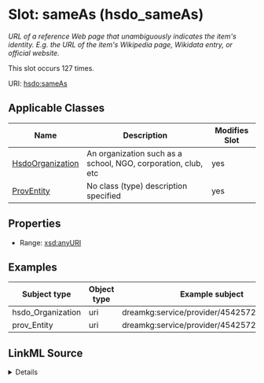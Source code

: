 

# Slot: sameAs (hsdo_sameAs)


_URL of a reference Web page that unambiguously indicates the item's identity. E.g. the URL of the item's Wikipedia page, Wikidata entry, or official website._






This slot occurs 127 times.


URI: [hsdo:sameAs](http://schema.org/sameAs)



<!-- no inheritance hierarchy -->





## Applicable Classes

| Name | Description | Modifies Slot |
| --- | --- | --- |
| [HsdoOrganization](../classes/HsdoOrganization.md) | An organization such as a school, NGO, corporation, club, etc |  yes  |
| [ProvEntity](../classes/ProvEntity.md) | No class (type) description specified |  yes  |







## Properties

* Range: [xsd:anyURI](http://www.w3.org/2001/XMLSchema#anyURI)






## Examples

| Subject type | Object type | Example subject | Example object | Occurrences |
| --- | --- | --- | --- | --- |
| hsdo_Organization | uri | dreamkg:service/provider/4542572480692224 | https://www.facebook.com/ChildGuidanceResourceCenters | 127 |
| prov_Entity | uri | dreamkg:service/provider/4542572480692224 | https://www.facebook.com/ChildGuidanceResourceCenters | 127 |




## LinkML Source

<details>

```yaml
name: hsdo_sameAs
annotations:
  count:
    tag: count
    value: 127
description: URL of a reference Web page that unambiguously indicates the item's identity.
  E.g. the URL of the item's Wikipedia page, Wikidata entry, or official website.
title: sameAs
examples:
- object:
    example_object: https://www.facebook.com/ChildGuidanceResourceCenters
    example_object_type: uri
    example_predicate: hsdo:sameAs
    example_subject: dreamkg:service/provider/4542572480692224
    example_subject_type: hsdo_Organization
- object:
    example_object: https://www.facebook.com/ChildGuidanceResourceCenters
    example_object_type: uri
    example_predicate: hsdo:sameAs
    example_subject: dreamkg:service/provider/4542572480692224
    example_subject_type: prov_Entity
from_schema: dream-kg
rank: 1000
slot_uri: hsdo:sameAs
alias: hsdo_sameAs
domain_of:
- hsdo_Organization
- prov_Entity
range: uri

```
</details>